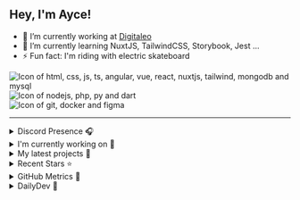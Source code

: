## Hey, I'm Ayce!

- 🔭 I’m currently working at <a href="https://www.digitaleo.com/">Digitaleo</a>
- 🌱 I’m currently learning NuxtJS, TailwindCSS, Storybook, Jest ...
- ⚡ Fun fact: I'm riding with electric skateboard

<div>
  <img src="https://skillicons.dev/icons?i=html,css,js,ts,angular,vue,react,nuxtjs,tailwind,mongodb,mysql" alt="Icon of html, css, js, ts, angular, vue, react, nuxtjs, tailwind, mongodb and mysql">
</div>
<div>
  <img src="https://skillicons.dev/icons?i=nodejs,php,py,dart" alt="Icon of nodejs, php, py and dart">
</div>
<div>
  <img src="https://skillicons.dev/icons?i=git,docker,figma" alt="Icon of git, docker and figma">
</div>


<hr>

<details>
  <summary>Discord Presence 🎧️</summary>
  
  [![Discord Presence](https://lanyard.cnrad.dev/api/538785123987095556)](https://discord.com/users/538785123987095556)
</details>

<details>
  <summary>I'm currently working on 👷</summary>
  

- [Ayce45/blog.evanjuge.fr](https://github.com/Ayce45/blog.evanjuge.fr) - My blog - Next.js &amp; Sanity CMS (1 day ago)
- [Ayce45/skills-hello-github-actions](https://github.com/Ayce45/skills-hello-github-actions) - Create a GitHub Action and use it in a workflow. (1 day ago)
- [Ayce45/skills-communicate-using-markdown](https://github.com/Ayce45/skills-communicate-using-markdown) - Organize ideas and collaborate using Markdown, a lightweight language for text formatting. (2 days ago)
- [Ayce45/skills-github-pages](https://github.com/Ayce45/skills-github-pages) - Create a site or blog from your GitHub repositories with GitHub Pages. (1 week ago)
- [Ayce45/gitlab-history](https://github.com/Ayce45/gitlab-history) - Recreate my GitLab activity chart in Github (1 month ago)
</details>

<details>
  <summary>My latest projects 🌱</summary>
  

- [Ayce45/skills-hello-github-actions](https://github.com/Ayce45/skills-hello-github-actions) - Create a GitHub Action and use it in a workflow.
- [Ayce45/skills-communicate-using-markdown](https://github.com/Ayce45/skills-communicate-using-markdown) - Organize ideas and collaborate using Markdown, a lightweight language for text formatting.
- [Ayce45/skills-github-pages](https://github.com/Ayce45/skills-github-pages) - Create a site or blog from your GitHub repositories with GitHub Pages.
- [Ayce45/gitlab-history](https://github.com/Ayce45/gitlab-history) - Recreate my GitLab activity chart in Github
- [Ayce45/formation-ts](https://github.com/Ayce45/formation-ts) - Typescript pokemon battle simulator
</details>

<details>
  <summary>Recent Stars ⭐</summary>
  

- [KonradIT/goprowifihack](https://github.com/KonradIT/goprowifihack) - Unofficial GoPro WiFi API Documentation - HTTP GET requests for commands, status, livestreaming and media query. (2 years ago)
- [dailydotdev/daily](https://github.com/dailydotdev/daily) - daily.dev is a professional network for developers to learn, collaborate, and grow together 👩🏽‍💻 👨‍💻 (2 years ago)
- [nrwl/nx](https://github.com/nrwl/nx) - Build system, optimized for monorepos, with plugins for popular frameworks and tools and advanced CI capabilities including caching and distribution. (2 years ago)
- [jacebrowning/memegen](https://github.com/jacebrowning/memegen) - The free and open source API to generate memes. (2 years ago)
- [sertizh/commercial-meeting](https://github.com/sertizh/commercial-meeting) - Commercial Meeting Programm (2 years ago)
</details>

<details>
  <summary>GitHub Metrics 🌊</summary>
  
  <img align="center" src="/github-metrics.svg" alt="Metrics" width="400">
</details>

<details>
  <summary>DailyDev 📖</summary>
  
  <a href="https://app.daily.dev/ayce"><img src="https://api.daily.dev/devcards/6f27abf04ef249b1a106e3ddb7e7cda4.png?r=tkh" width="400" alt="Evan JUGE's Dev Card"/></a>
</details>
